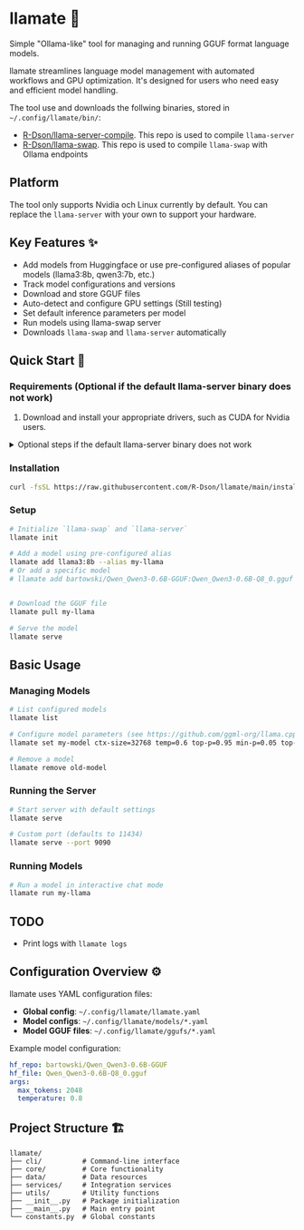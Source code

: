 # llamate 🌟

Simple "Ollama-like" tool for managing and running GGUF format language models.

llamate streamlines language model management with automated workflows and GPU optimization. It's designed for users who need easy and efficient model handling.

The tool use and downloads the follwing binaries, stored in `~/.config/llamate/bin/`:
  - [R-Dson/llama-server-compile](https://github.com/R-Dson/llama-server-compile). This repo is used to compile `llama-server`
  - [R-Dson/llama-swap](https://github.com/R-Dson/llama-swap). This repo is used to compile `llama-swap` with Ollama endpoints

## Platform
The tool only supports Nvidia och Linux currently by default. You can replace the `llama-server` with your own to support your hardware. 

## Key Features ✨
  - Add models from Huggingface or use pre-configured aliases of popular models (llama3:8b, qwen3:7b, etc.)
  - Track model configurations and versions
  - Download and store GGUF files
  - Auto-detect and configure GPU settings (Still testing)
  - Set default inference parameters per model
  - Run models using llama-swap server
  - Downloads `llama-swap` and `llama-server` automatically


## Quick Start 🚀

### Requirements (Optional if the default llama-server binary does not work)

1. Download and install your appropriate drivers, such as CUDA for Nvidia users.

<details>

<summary> Optional steps if the default llama-server binary does not work </summary>

2. **Download `llama.cpp`**
   Get the latest version from:
   https://github.com/ggerganov/llama.cpp

3. **Build `llama-server`**
   Follow the build instructions for your platform to create the `llama-server` binary

</details>

### Installation

```bash
curl -fsSL https://raw.githubusercontent.com/R-Dson/llamate/main/install.sh | bash
```

### Setup
```bash
# Initialize `llama-swap` and `llama-server`
llamate init

# Add a model using pre-configured alias
llamate add llama3:8b --alias my-llama
# Or add a specific model
# llamate add bartowski/Qwen_Qwen3-0.6B-GGUF:Qwen_Qwen3-0.6B-Q8_0.gguf --alias my-model


# Download the GGUF file
llamate pull my-llama

# Serve the model
llamate serve
```

## Basic Usage
### Managing Models
```bash
# List configured models
llamate list

# Configure model parameters (see https://github.com/ggml-org/llama.cpp/tree/master/tools/server for more settings)
llamate set my-model ctx-size=32768 temp=0.6 top-p=0.95 min-p=0.05 top-k=40 n-gpu-layers=99

# Remove a model
llamate remove old-model
```

### Running the Server
```bash
# Start server with default settings
llamate serve

# Custom port (defaults to 11434)
llamate serve --port 9090
```

### Running Models
```bash
# Run a model in interactive chat mode
llamate run my-llama
```

## TODO
- Print logs with `llamate logs`


## Configuration Overview ⚙️
llamate uses YAML configuration files:
- **Global config**: `~/.config/llamate/llamate.yaml`
- **Model configs**: `~/.config/llamate/models/*.yaml`
- **Model GGUF files**: `~/.config/llamate/ggufs/*.yaml`

Example model configuration:
```yaml
hf_repo: bartowski/Qwen_Qwen3-0.6B-GGUF
hf_file: Qwen_Qwen3-0.6B-Q8_0.gguf
args:
  max_tokens: 2048
  temperature: 0.8
```

## Project Structure 🏗️
```
llamate/
├── cli/          # Command-line interface
├── core/         # Core functionality
├── data/         # Data resources
├── services/     # Integration services
├── utils/        # Utility functions
├── __init__.py   # Package initialization
├── __main__.py   # Main entry point
└── constants.py  # Global constants
```

